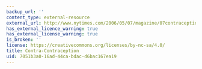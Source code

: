 ```yaml
---
backup_url: ''
content_type: external-resource
external_url: http://www.nytimes.com/2006/05/07/magazine/07contraception.html?ex=1304654400&en=fd92772f01a5c709&ei=5088&partner=rssnyt&emc=rss
has_external_licence_warning: true
has_external_license_warning: true
is_broken: ''
license: https://creativecommons.org/licenses/by-nc-sa/4.0/
title: Contra-Contraception
uid: 7051b3a0-16ad-44ca-bdac-d6bac167ea19
---
```

